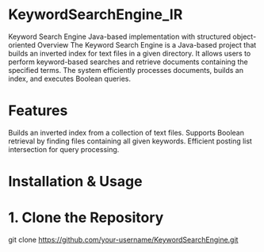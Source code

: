 # KeywordSearchEngine_IR
Keyword Search Engine
Java-based implementation with structured object-oriented Overview
The Keyword Search Engine is a Java-based project that builds an inverted index for text files in a given directory. It allows users to perform keyword-based searches and retrieve documents containing the specified terms. The system efficiently processes documents, builds an index, and executes Boolean queries.

# Features
Builds an inverted index from a collection of text files.
Supports Boolean retrieval by finding files containing all given keywords.
Efficient posting list intersection for query processing.

# Installation & Usage
# 1. Clone the Repository
git clone https://github.com/your-username/KeywordSearchEngine.git
